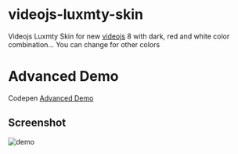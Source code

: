 # videojs-luxmty-skin
 Videojs Luxmty Skin for new [videojs](https://videojs.com/) 8 with dark, red and white color combination... You can change for other colors<br>

# Advanced Demo
Codepen [Advanced Demo](https://codepen.io/emiliosg11/pen/XWPMqWj) <br>

## Screenshot
![demo](https://dl.dropbox.com/s/anq9h9576jbtyhk/preview.jpg)
